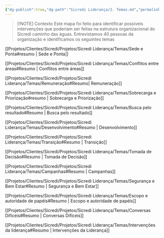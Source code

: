 ```yaml
---
{"dg-publish":true,"dg-path":"Sicredi Liderança/2. Temas.md","permalink":"/Sicredi Liderança/2. Temas/","pinned":true}
---
```


> [!NOTE] Contexto
>  Este mapa foi feito para identificar possíveis intervenções que poderiam ser feitas na estrutura organizacional do Sicredi caminho das águas. Entrevistamos 40 pessoas da organização e identificamos os seguintes temas

 [[Projetos/Clientes/Sicredi/Projetos/Sicredi Liderança/Temas/Sede e Ponta#resumo \| Sede e Ponta]]

 [[Projetos/Clientes/Sicredi/Projetos/Sicredi Liderança/Temas/Conflitos entre áreas#Resumo \| Conflitos entre áreas]]

[[Projetos/Clientes/Sicredi/Projetos/Sicredi Liderança/Temas/Remuneração#Resumo\| Remuneração]]

[[Projetos/Clientes/Sicredi/Projetos/Sicredi Liderança/Temas/Sobrecarga e Priorização#resumo \| Sobrecarga e Priorização]]

[[Projetos/Clientes/Sicredi/Projetos/Sicredi Liderança/Temas/Busca pelo resultado#Resumo \| Busca pelo resultado]]

[[Projetos/Clientes/Sicredi/Projetos/Sicredi Liderança/Temas/Desenvolvimento#Resumo \| Desenvolvimento]]

[[Projetos/Clientes/Sicredi/Projetos/Sicredi Liderança/Temas/Transição#Resumo \| Transição]]

[[Projetos/Clientes/Sicredi/Projetos/Sicredi Liderança/Temas/Tomada de Decisão#Resumo \| Tomada de Decisão]]

[[Projetos/Clientes/Sicredi/Projetos/Sicredi Liderança/Temas/Campanhas#Resumo \| Campanhas]]

[[Projetos/Clientes/Sicredi/Projetos/Sicredi Liderança/Temas/Segurança e Bem Estar#Resumo \| Segurança e Bem Estar]]

[[Projetos/Clientes/Sicredi/Projetos/Sicredi Liderança/Temas/Escopo e autoridade de papéis#Resumo \| Escopo e autoridade de papéis]]

[[Projetos/Clientes/Sicredi/Projetos/Sicredi Liderança/Temas/Conversas Difíceis#Resumo \| Conversas Difíceis]]

[[Projetos/Clientes/Sicredi/Projetos/Sicredi Liderança/Temas/Intervenções da liderança#Resumo \| Intervenções da Liderança]]